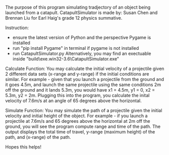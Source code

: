 The purpose of this program simulating tradjectory of an object being launched from a catapult.
CatapultSimulator is made by: Susan Chen and Brennan Liu for Earl Haig's grade 12 physics summative.

Instruction:
- ensure the latest version of Python and the perspective Pygame is installed
- run "pip install Pygame" in terminal if pygame is not installed
- run CatapultSimulator.py
Alternatively, you may find an exectuable inside "build\exe.win32-3.6\CatapultSimulator.exe"

Calculate Function:
You may calculate the initial velocity of a projectile given 2 different data sets (x-range and y-range) if the initial conditions are similar.
For example - given that you launch a projectile from the ground and it goes 4.5m, and launch the same projectile using the same conditions 2m off the ground and it lands 5.3m, you would have x1 = 4.5m, y1 = 0, x2 = 5.3m, y2 = 2m. Plugging this into the program, you calculate the inital velocity of 7.6m/s at an angle of 65 degrees above the horizontal. 

Simulate Function:
You may simulate the path of a projectile given the initial velocity and initial height of the object.
For example - if you launch a projectile at 7.6m/s and 65 degrees above the horizontal at 2m off the ground, you will see the program compute range and time of the path. The output displays the total time of travel, y-range (maximum height) of the path, and (x-range) of the path.

Hopes this helps!

